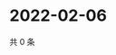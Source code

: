 # 2022-02-06

共 0 条

<!-- BEGIN WEIBO -->
<!-- 最后更新时间 Sun Feb 06 2022 18:08:44 GMT+0800 (China Standard Time) -->

<!-- END WEIBO -->
